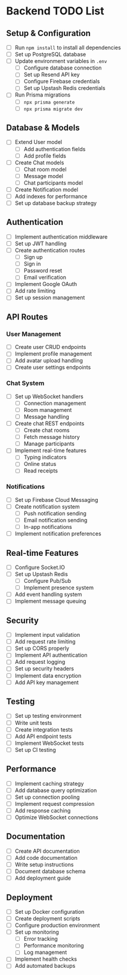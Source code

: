 # Backend TODO List

## Setup & Configuration
- [ ] Run `npm install` to install all dependencies
- [ ] Set up PostgreSQL database
- [ ] Update environment variables in `.env`
  - [ ] Configure database connection
  - [ ] Set up Resend API key
  - [ ] Configure Firebase credentials
  - [ ] Set up Upstash Redis credentials
- [ ] Run Prisma migrations
  - [ ] `npx prisma generate`
  - [ ] `npx prisma migrate dev`

## Database & Models
- [ ] Extend User model
  - [ ] Add authentication fields
  - [ ] Add profile fields
- [ ] Create Chat models
  - [ ] Chat room model
  - [ ] Message model
  - [ ] Chat participants model
- [ ] Create Notification model
- [ ] Add indexes for performance
- [ ] Set up database backup strategy

## Authentication
- [ ] Implement authentication middleware
- [ ] Set up JWT handling
- [ ] Create authentication routes
  - [ ] Sign up
  - [ ] Sign in
  - [ ] Password reset
  - [ ] Email verification
- [ ] Implement Google OAuth
- [ ] Add rate limiting
- [ ] Set up session management

## API Routes
### User Management
- [ ] Create user CRUD endpoints
- [ ] Implement profile management
- [ ] Add avatar upload handling
- [ ] Create user settings endpoints

### Chat System
- [ ] Set up WebSocket handlers
  - [ ] Connection management
  - [ ] Room management
  - [ ] Message handling
- [ ] Create chat REST endpoints
  - [ ] Create chat rooms
  - [ ] Fetch message history
  - [ ] Manage participants
- [ ] Implement real-time features
  - [ ] Typing indicators
  - [ ] Online status
  - [ ] Read receipts

### Notifications
- [ ] Set up Firebase Cloud Messaging
- [ ] Create notification system
  - [ ] Push notification sending
  - [ ] Email notification sending
  - [ ] In-app notifications
- [ ] Implement notification preferences

## Real-time Features
- [ ] Configure Socket.IO
- [ ] Set up Upstash Redis
  - [ ] Configure Pub/Sub
  - [ ] Implement presence system
- [ ] Add event handling system
- [ ] Implement message queuing

## Security
- [ ] Implement input validation
- [ ] Add request rate limiting
- [ ] Set up CORS properly
- [ ] Implement API authentication
- [ ] Add request logging
- [ ] Set up security headers
- [ ] Implement data encryption
- [ ] Add API key management

## Testing
- [ ] Set up testing environment
- [ ] Write unit tests
- [ ] Create integration tests
- [ ] Add API endpoint tests
- [ ] Implement WebSocket tests
- [ ] Set up CI testing

## Performance
- [ ] Implement caching strategy
- [ ] Add database query optimization
- [ ] Set up connection pooling
- [ ] Implement request compression
- [ ] Add response caching
- [ ] Optimize WebSocket connections

## Documentation
- [ ] Create API documentation
- [ ] Add code documentation
- [ ] Write setup instructions
- [ ] Document database schema
- [ ] Add deployment guide

## Deployment
- [ ] Set up Docker configuration
- [ ] Create deployment scripts
- [ ] Configure production environment
- [ ] Set up monitoring
  - [ ] Error tracking
  - [ ] Performance monitoring
  - [ ] Log management
- [ ] Implement health checks
- [ ] Add automated backups 